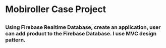 # Mobiroller Case Project



## 

### Using Firebase Realtime Database, create an application, user can add product to the Firebase Database. I use MVC design pattern.
